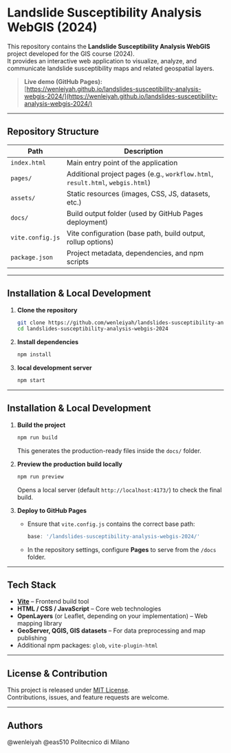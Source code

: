 # Landslide Susceptibility Analysis WebGIS (2024)

This repository contains the **Landslide Susceptibility Analysis WebGIS** project developed for the GIS course (2024).  
It provides an interactive web application to visualize, analyze, and communicate landslide susceptibility maps and related geospatial layers.

> **Live demo (GitHub Pages):**  
> [https://wenleiyah.github.io/landslides-susceptibility-analysis-webgis-2024/](https://wenleiyah.github.io/landslides-susceptibility-analysis-webgis-2024/)

---

##  Repository Structure

| Path              | Description                                                                 |
|-------------------|-----------------------------------------------------------------------------|
| `index.html`      | Main entry point of the application                                         |
| `pages/`          | Additional project pages (e.g., `workflow.html`, `result.html`, `webgis.html`) |
| `assets/`         | Static resources (images, CSS, JS, datasets, etc.)                         |
| `docs/`           | Build output folder (used by GitHub Pages deployment)                      |
| `vite.config.js`  | Vite configuration (base path, build output, rollup options)               |
| `package.json`    | Project metadata, dependencies, and npm scripts                            |

---

## Installation & Local Development

1. **Clone the repository**
   ```bash
   git clone https://github.com/wenleiyah/landslides-susceptibility-analysis-webgis-2024.git
   cd landslides-susceptibility-analysis-webgis-2024
   ```

2. **Install dependencies**
   ```bash
   npm install
   ```

3. **local development server**
    ```bash
   npm start
   ```
---
## Installation & Local Development

1. **Build the project**
   ```bash
   npm run build
   ```
   This generates the production-ready files inside the `docs/` folder.

2. **Preview the production build locally**
   ```bash
   npm run preview
   ```
   Opens a local server (default `http://localhost:4173/`) to check the final build.

3. **Deploy to GitHub Pages**
   - Ensure that `vite.config.js` contains the correct base path:
     ```js
     base: '/landslides-susceptibility-analysis-webgis-2024/'
     ```
   - In the repository settings, configure **Pages** to serve from the `/docs` folder.

---

## Tech Stack

- **[Vite](https://vitejs.dev/)** – Frontend build tool
- **HTML / CSS / JavaScript** – Core web technologies
- **OpenLayers** (or Leaflet, depending on your implementation) – Web mapping library
- **GeoServer, QGIS, GIS datasets** – For data preprocessing and map publishing
- Additional npm packages: `glob`, `vite-plugin-html`

---

## License & Contribution

This project is released under [MIT License](LICENSE).  
Contributions, issues, and feature requests are welcome.

---

## Authors

@wenleiyah
@eas510
Politecnico di Milano
